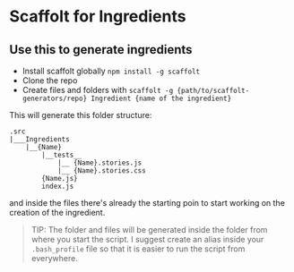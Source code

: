 # Scaffolt for Ingredients

## Use this to generate ingredients

- Install scaffolt globally `npm install -g scaffolt`
- Clone the repo
- Create files and folders with `scaffolt -g {path/to/scaffolt-generators/repo} Ingredient {name of the ingredient}`

This will generate this folder structure:

```
.src
|___Ingredients
	|__{Name}
		|__tests__
			|__ {Name}.stories.js
			|__ {Name}.stories.css
		{Name.js}
		index.js
```

and inside the files there's already the starting poin to start working on the creation of the ingredient.

> TIP: The folder and files will be generated inside the folder from where you start the script. I suggest create an alias inside your `.bash_profile` file so that it is easier to run the script from everywhere.
